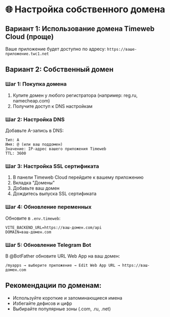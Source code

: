# 🌐 Настройка собственного домена

## Вариант 1: Использование домена Timeweb Cloud (проще)
Ваше приложение будет доступно по адресу: `https://ваше-приложение.twc1.net`

## Вариант 2: Собственный домен

### Шаг 1: Покупка домена
1. Купите домен у любого регистратора (например: reg.ru, namecheap.com)
2. Получите доступ к DNS настройкам

### Шаг 2: Настройка DNS
Добавьте A-запись в DNS:
```
Тип: A
Имя: @ (или ваш поддомен)
Значение: IP-адрес вашего приложения Timeweb
TTL: 3600
```

### Шаг 3: Настройка SSL сертификата
1. В панели Timeweb Cloud перейдите к вашему приложению
2. Вкладка "Домены"
3. Добавьте ваш домен
4. Дождитесь выпуска SSL сертификата

### Шаг 4: Обновление переменных
Обновите в `.env.timeweb`:
```env
VITE_BACKEND_URL=https://ваш-домен.com/api
DOMAIN=ваш-домен.com
```

### Шаг 5: Обновление Telegram Bot
В @BotFather обновите URL Web App на ваш домен:
```
/myapps → выберите приложение → Edit Web App URL → https://ваш-домен.com
```

## Рекомендации по доменам:
- Используйте короткие и запоминающиеся имена
- Избегайте дефисов и цифр
- Выбирайте популярные зоны (.com, .ru, .net)